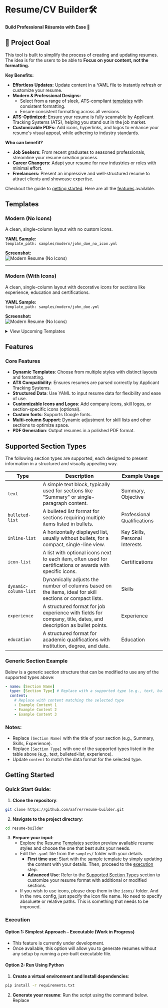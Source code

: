 # **Resume/CV Builder**🛠️

**Build Professional Résumés with Ease 🚀** 

## 🎯 Project Goal

This tool is built to simplify the process of creating and updating resumes. The idea is for the users to be able to **Focus on your content, not the formatting.**

**Key Benefits:**

* **Effortless Updates:** 
  Update content in a YAML file to instantly refresh or customize your resume.
* **Modern & Professional Designs:** 
  - Select from a range of sleek, ATS-compliant [templates](#templates) with consistent formatting.
  - Ensure consistent formatting across all versions.
* **ATS-Optimized:** 
  Ensure your resume is fully scannable by Applicant Tracking Systems (ATS), helping you stand out in the job market.
* **Customizable PDFs:** 
  Add icons, hyperlinks, and logos to enhance your resume's visual appeal, while adhering to industry standards.

**Who can benefit?**

* **Job Seekers:** From recent graduates to seasoned professionals, streamline your resume creation process.
* **Career Changers:** Adapt your resume for new industries or roles with minimal effort.
* **Freelancers:** Present an impressive and well-structured resume to attract clients and showcase expertise.

Checkout the guide to [getting started](#getting-started). 
Here are all the [features](#features) available. 

## Templates

### Modern (No Icons)

A clean, single-column layout with no custom icons.

**YAML Sample:**  
`template_path: samples/modern/john_doe_no_icon.yml`

**Screenshot:**  
![Modern Resume (No Icons)](docs/templates/modern-no-icons.png)

---

### Modern (With Icons)

A clean, single-column layout with decorative icons for sections like experience, education and certifications.

**YAML Sample:**  
`template_path: samples/modern/john_doe.yml`

**Screenshot:**  
![Modern Resume (No Icons)](docs/templates/modern-with-icons.png)

<details>
  <summary>View Upcoming Templates</summary>


### Minimalist (Work in Progress)

A streamlined, no-frills layout focused purely on content with minimal design elements.

![Classic (No Icons)](docs/templates/classic-no-icon.png)


### Creative (Planned)

A visually striking layout featuring color highlights and unique typography for a bold statement.

**YAML Sample:**  
`template_path: samples/creative_sample.yml`

*(Screenshot and YAML file coming soon)*

</details>


## Features

### Core Features

- **Dynamic Templates**: Choose from multiple styles with distinct layouts and formatting.
- **ATS Compatibility**: Ensures resumes are parsed correctly by Applicant Tracking Systems.
- **Structured Data**: Use YAML to input resume data for flexibility and ease of use.
- **Customizable Icons and Logos**: Add company icons, skill logos, or section-specific icons (optional).
- **Custom fonts**: Supports Google fonts.
- **Multi-column Support**: Dynamic adjustment for skill lists and other sections to optimize space.
- **PDF Generation**: Output resumes in a polished PDF format.


## Supported Section Types

The following section types are supported, each designed to present information in a structured and visually appealing way.

| **Type**         | **Description**                                                                                         | **Example Usage**                |
|-------------------|---------------------------------------------------------------------------------------------------------|----------------------------------|
| `text`           | A simple text block, typically used for sections like "Summary" or single-paragraph content.            | Summary, Objective               |
| `bulleted-list`  | A bulleted list format for sections requiring multiple items listed in bullets.                          | Professional Qualifications      |
| `inline-list`    | A horizontally displayed list, usually without bullets, for a compact, single-line view.                | Key Skills, Personal Interests   |
| `icon-list`      | A list with optional icons next to each item, often used for certifications or awards with specific icons.| Certifications                   |
| `dynamic-column-list` | Dynamically adjusts the number of columns based on the items, ideal for skill sections or compact lists. | Skills                           |
| `experience`     | A structured format for job experience with fields for company, title, dates, and description as bullet points.| Experience                       |
| `education`      | A structured format for academic qualifications with institution, degree, and date.                     | Education                        |


### Generic Section Example

Below is a generic section structure that can be modified to use any of the supported types above:

```yaml
- name: [Section Name]
  type: [Section Type] # Replace with a supported type (e.g., text, bulleted-list, experience, etc.)
  content:
    # Replace with content matching the selected type
    - Example Content 1
    - Example Content 2
    - Example Content 3
```

### Notes:
- Replace `[Section Name]` with the title of your section (e.g., Summary, Skills, Experience).
- Replace `[Section Type]` with one of the supported types listed in the table above (e.g., text, bulleted-list, experience).
- Update `content` to match the data format for the selected type.


## Getting Started

### Quick Start Guide: 

1. **Clone the repository**:

```bash
git clone https://github.com/aafre/resume-builder.git
```

2. **Navigate to the project directory**: 

```bash
cd resume-builder
```

3. **Prepare your input**: 
    - Explore the Resume [Templates](#Templates) section preview available resume styles and choose the one that best suits your needs.
    - Edit the `.yaml` file from the `samples/` folder with your details.
        - **First time use**: Start with the sample template by simply updating the content with your details. Then, proceed to the [execution](#execution) step.
        - **Advanced Use**: Refer to the [Supported Section Types](#supported-section-types) section to customize your resume format with additional or modified sections.
    - If you wish to use icons, please drop them in the `icons/` folder. And in the `YAML` config, just specify the icon file name. No need to specify absoluete or relative paths. This is something that needs to be improved. 


### Execution


#### Option 1: Simplest Approach – Executable (Work in Progress)

- This feature is currently under development.
- Once available, this option will allow you to generate resumes without any setup by running a pre-built executable file.


#### Option 2: Run Using Python

1. **Create a virtual environment and Install dependencies**: 

```bash
pip install -r requirements.txt
```


2. **Generate your resume**:
Run the script using the command below. Replace <template> with the desired template name, <input> with the path to your `.yaml` file, and <output> with the desired output file location.

```bash 
python resume_generator.py --template modern --input data/sample.yml --output output/resume.pdf
```

Flag Details:
- `--template`: Specify the template name (modern, etc.).
- `--input`: Path to the .yaml file containing resume data.
- `--output`: Path to save the generated PDF.


#### Option 2: Run Using Docker

1. **Build the Docker Image**:

```bash 
docker build -t resume-builder .
```

2. **Run the container**: 

```bash 
docker run -it --rm -v "${pwd}:/app/" --entrypoint /bin/bash resume-builder
```

For windows users, replace `${pwd}` with `%cd%`.

3. **Generate Your Resume**:

```bash
python resume_generator.py --template modern --input data/sample.yml --output output/resume.pdf
```



